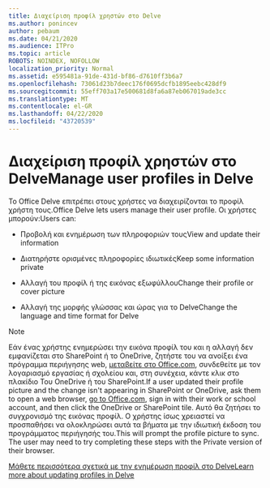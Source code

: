 ```yaml
---
title: Διαχείριση προφίλ χρηστών στο Delve
ms.author: ponincev
author: pebaum
ms.date: 04/21/2020
ms.audience: ITPro
ms.topic: article
ROBOTS: NOINDEX, NOFOLLOW
localization_priority: Normal
ms.assetid: e595481a-91de-431d-bf86-d7610ff3b6a7
ms.openlocfilehash: 73061d23b7deec176f0695dcfb1895eebc428df9
ms.sourcegitcommit: 55eff703a17e500681d8fa6a87eb067019ade3cc
ms.translationtype: MT
ms.contentlocale: el-GR
ms.lasthandoff: 04/22/2020
ms.locfileid: "43720539"
---
```

# <a name="manage-user-profiles-in-delve"></a><span data-ttu-id="7844c-102">Διαχείριση προφίλ χρηστών στο Delve</span><span class="sxs-lookup"><span data-stu-id="7844c-102">Manage user profiles in Delve</span></span>

<span data-ttu-id="7844c-103">Το Office Delve επιτρέπει στους χρήστες να διαχειρίζονται το προφίλ χρήστη τους.</span><span class="sxs-lookup"><span data-stu-id="7844c-103">Office Delve lets users manage their user profile.</span></span> <span data-ttu-id="7844c-104">Οι χρήστες μπορούν:</span><span class="sxs-lookup"><span data-stu-id="7844c-104">Users can:</span></span>
  
- <span data-ttu-id="7844c-105">Προβολή και ενημέρωση των πληροφοριών τους</span><span class="sxs-lookup"><span data-stu-id="7844c-105">View and update their information</span></span>
    
- <span data-ttu-id="7844c-106">Διατηρήστε ορισμένες πληροφορίες ιδιωτικές</span><span class="sxs-lookup"><span data-stu-id="7844c-106">Keep some information private</span></span>
    
- <span data-ttu-id="7844c-107">Αλλαγή του προφίλ ή της εικόνας εξωφύλλου</span><span class="sxs-lookup"><span data-stu-id="7844c-107">Change their profile or cover picture</span></span>
    
- <span data-ttu-id="7844c-108">Αλλαγή της μορφής γλώσσας και ώρας για το Delve</span><span class="sxs-lookup"><span data-stu-id="7844c-108">Change the language and time format for Delve</span></span>
    
> [!NOTE]
> <span data-ttu-id="7844c-109">Εάν ένας χρήστης ενημερώσει την εικόνα προφίλ του και η αλλαγή δεν εμφανίζεται στο SharePoint ή το OneDrive, ζητήστε του να ανοίξει ένα πρόγραμμα περιήγησης web, [μεταβείτε στο Office.com](https://www.office.com), συνδεθείτε με τον λογαριασμό εργασίας ή σχολείου και, στη συνέχεια, κάντε κλικ στο πλακίδιο Του OneDrive ή του SharePoint.</span><span class="sxs-lookup"><span data-stu-id="7844c-109">If a user updated their profile picture and the change isn't appearing in SharePoint or OneDrive, ask them to open a web browser, [go to Office.com](https://www.office.com), sign in with their work or school account, and then click the OneDrive or SharePoint tile.</span></span> <span data-ttu-id="7844c-110">Αυτό θα ζητήσει το συγχρονισμό της εικόνας προφίλ. Ο χρήστης ίσως χρειαστεί να προσπαθήσει να ολοκληρώσει αυτά τα βήματα με την ιδιωτική έκδοση του προγράμματος περιήγησής του.</span><span class="sxs-lookup"><span data-stu-id="7844c-110">This will prompt the profile picture to sync. The user may need to try completing these steps with the Private version of their browser.</span></span> 
  
[<span data-ttu-id="7844c-111">Μάθετε περισσότερα σχετικά με την ενημέρωση προφίλ στο Delve</span><span class="sxs-lookup"><span data-stu-id="7844c-111">Learn more about updating profiles in Delve</span></span>](https://go.microsoft.com/fwlink/?linkid=735070)
  

